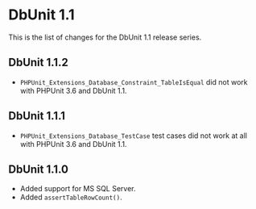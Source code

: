 DbUnit 1.1
==========

This is the list of changes for the DbUnit 1.1 release series.

DbUnit 1.1.2
-------------

* `PHPUnit_Extensions_Database_Constraint_TableIsEqual` did not work with PHPUnit 3.6 and DbUnit 1.1.

DbUnit 1.1.1
-------------

* `PHPUnit_Extensions_Database_TestCase` test cases did not work at all with PHPUnit 3.6 and DbUnit 1.1.

DbUnit 1.1.0
-------------

* Added support for MS SQL Server.
* Added `assertTableRowCount()`.
